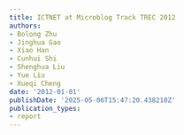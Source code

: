 ```yaml
---
title: ICTNET at Microblog Track TREC 2012
authors:
- Bolong Zhu
- Jinghua Gao
- Xiao Han
- Cunhui Shi
- Shenghua Liu
- Yue Liu
- Xueqi Cheng
date: '2012-01-01'
publishDate: '2025-05-06T15:47:20.438210Z'
publication_types:
- report
---
```

